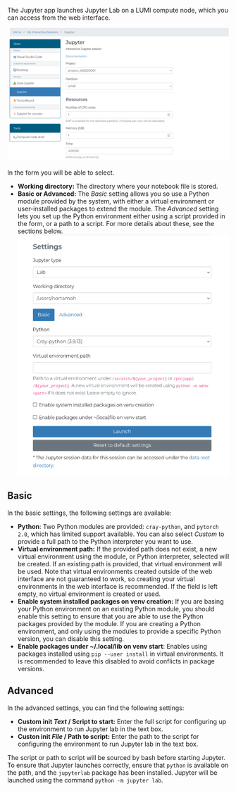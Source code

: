 The Jupyter app launches Jupyter Lab on a LUMI compute node, which you can access from the web interface.

![](../../assets/images/wwwLumiJupyterResources.png)

In the form you will be able to select.

- **Working directory:** The directory where your notebook file is stored.
- **Basic or Advanced:** The _Basic_ setting allows you so use a Python module provided by the system, with either a virtual environment or user-installed packages to extend the module.
    The _Advanced_ setting lets you set up the Python environment either using a script provided in the form, or a path to a script.
    For more details about these, see the sections below.
![](../../assets/images/wwwLumiJupyterSettings.png)


## Basic

In the basic settings, the following settings are available:

- **Python**: Two Python modules are provided: `cray-python`, and `pytorch 2.0`, which has limited support available.
    You can also select _Custom_ to provide a full path to the Python interpreter you want to use.
- **Virtual environment path:** If the provided path does not exist, a new virtual environment using the module, or Python interpreter, selected will be created.
    If an existing path is provided, that virtual environment will be used.
    Note that virtual environments created outside of the web interface are not guaranteed to work, so creating your virtual environments in the web interface is recommended.
    If the field is left empty, no virtual environment is created or used.
- **Enable system installed packages on venv creation:** If you are basing your Python environment on an existing Python module, you should enable this setting to ensure that you are able to use the Python packages provided by the module.
    If you are creating a Python environment, and only using the modules to provide a specific Python version, you can disable this setting.
- **Enable packages under ~/.local/lib on venv start**: Enables using packages installed using `pip --user install` in virtual environments.
    It is recommended to leave this disabled to avoid conflicts in package versions.


## Advanced

In the advanced settings, you can find the following settings:

- **Custom init _Text_ / Script to start:** Enter the full script for configuring up the environment to run Jupyter lab in the text box.
- **Custon init _File_ / Path to script:** Enter the path to the script for configuring the environment to run Jupyter lab in the text box.

The script or path to script will be sourced by bash before starting Jupyter.
To ensure that Jupyter launches correctly, ensure that `python` is available on the path, and the `jupyterlab` package has been installed.
Jupyter will be launched using the command `python -m jupyter lab`.
